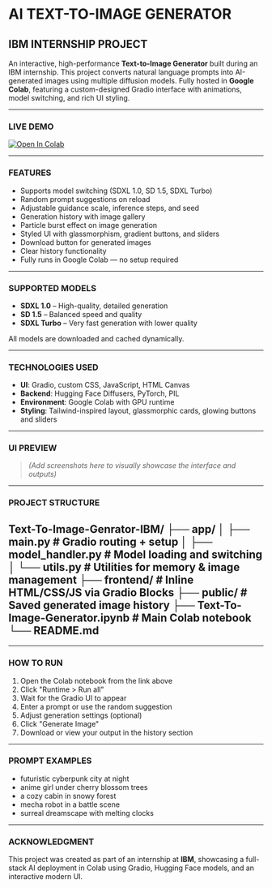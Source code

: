 # AI TEXT-TO-IMAGE GENERATOR  
## IBM INTERNSHIP PROJECT

An interactive, high-performance **Text-to-Image Generator** built during an IBM internship. This project converts natural language prompts into AI-generated images using multiple diffusion models. Fully hosted in **Google Colab**, featuring a custom-designed Gradio interface with animations, model switching, and rich UI styling.

---

### LIVE DEMO

[![Open In Colab](https://colab.research.google.com/assets/colab-badge.svg)](https://colab.research.google.com/github/Yozora13/Text-To-Image-Genrator-IBM/blob/main/Text‑To‑Image‑Generator.ipynb)

---

### FEATURES

- Supports model switching (SDXL 1.0, SD 1.5, SDXL Turbo)  
- Random prompt suggestions on reload  
- Adjustable guidance scale, inference steps, and seed  
- Generation history with image gallery  
- Particle burst effect on image generation  
- Styled UI with glassmorphism, gradient buttons, and sliders  
- Download button for generated images  
- Clear history functionality  
- Fully runs in Google Colab — no setup required

---

### SUPPORTED MODELS

- **SDXL 1.0** – High-quality, detailed generation  
- **SD 1.5** – Balanced speed and quality  
- **SDXL Turbo** – Very fast generation with lower quality  

All models are downloaded and cached dynamically.

---

### TECHNOLOGIES USED

- **UI**: Gradio, custom CSS, JavaScript, HTML Canvas  
- **Backend**: Hugging Face Diffusers, PyTorch, PIL  
- **Environment**: Google Colab with GPU runtime  
- **Styling**: Tailwind-inspired layout, glassmorphic cards, glowing buttons and sliders

---

### UI PREVIEW

> *(Add screenshots here to visually showcase the interface and outputs)*

---

### PROJECT STRUCTURE

Text-To-Image-Genrator-IBM/
├── app/
│ ├── main.py # Gradio routing + setup
│ ├── model_handler.py # Model loading and switching
│ └── utils.py # Utilities for memory & image management
├── frontend/ # Inline HTML/CSS/JS via Gradio Blocks
├── public/ # Saved generated image history
├── Text-To-Image-Generator.ipynb # Main Colab notebook
└── README.md
---

---

### HOW TO RUN

1. Open the Colab notebook from the link above  
2. Click "Runtime > Run all"  
3. Wait for the Gradio UI to appear  
4. Enter a prompt or use the random suggestion  
5. Adjust generation settings (optional)  
6. Click "Generate Image"  
7. Download or view your output in the history section  

---

### PROMPT EXAMPLES

- futuristic cyberpunk city at night  
- anime girl under cherry blossom trees  
- a cozy cabin in snowy forest  
- mecha robot in a battle scene  
- surreal dreamscape with melting clocks  

---

### ACKNOWLEDGMENT

This project was created as part of an internship at **IBM**, showcasing a full-stack AI deployment in Colab using Gradio, Hugging Face models, and an interactive modern UI.
